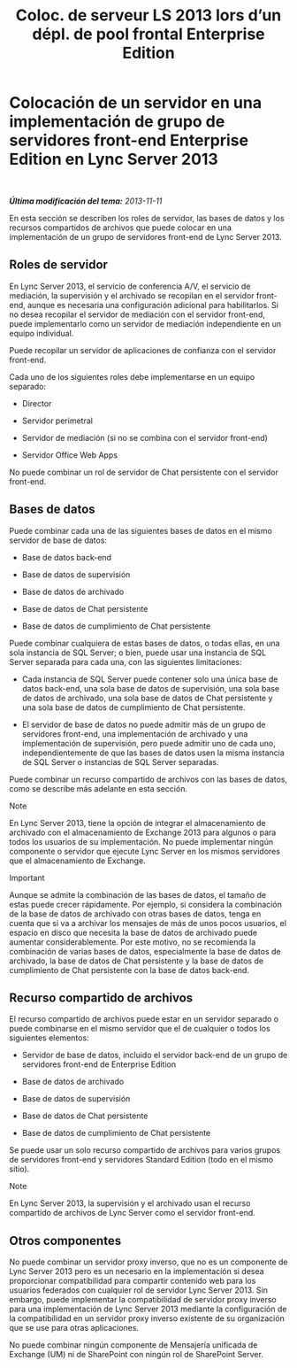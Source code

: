 ﻿---
title: "Coloc. de serveur LS 2013 lors d’un dépl. de pool frontal Enterprise Edition"
TOCTitle: Colocación de un servidor en una implementación de grupo de servidores front-end Enterprise Edition
ms:assetid: 0516b18d-14c0-4237-9279-0f92e341b1bd
ms:mtpsurl: https://technet.microsoft.com/es-es/library/Gg398102(v=OCS.15)
ms:contentKeyID: 48274289
ms.date: 01/07/2017
mtps_version: v=OCS.15
ms.translationtype: HT
---

# Colocación de un servidor en una implementación de grupo de servidores front-end Enterprise Edition en Lync Server 2013

 

_**Última modificación del tema:** 2013-11-11_

En esta sección se describen los roles de servidor, las bases de datos y los recursos compartidos de archivos que puede colocar en una implementación de un grupo de servidores front-end de Lync Server 2013.

## Roles de servidor

En Lync Server 2013, el servicio de conferencia A/V, el servicio de mediación, la supervisión y el archivado se recopilan en el servidor front-end, aunque es necesaria una configuración adicional para habilitarlos. Si no desea recopilar el servidor de mediación con el servidor front-end, puede implementarlo como un servidor de mediación independiente en un equipo individual.

Puede recopilar un servidor de aplicaciones de confianza con el servidor front-end.

Cada uno de los siguientes roles debe implementarse en un equipo separado:

  - Director

  - Servidor perimetral

  - Servidor de mediación (si no se combina con el servidor front-end)

  - Servidor Office Web Apps

No puede combinar un rol de servidor de Chat persistente con el servidor front-end.

## Bases de datos

Puede combinar cada una de las siguientes bases de datos en el mismo servidor de base de datos:

  - Base de datos back-end

  - Base de datos de supervisión

  - Base de datos de archivado

  - Base de datos de Chat persistente

  - Base de datos de cumplimiento de Chat persistente

Puede combinar cualquiera de estas bases de datos, o todas ellas, en una sola instancia de SQL Server; o bien, puede usar una instancia de SQL Server separada para cada una, con las siguientes limitaciones:

  - Cada instancia de SQL Server puede contener solo una única base de datos back-end, una sola base de datos de supervisión, una sola base de datos de archivado, una sola base de datos de Chat persistente y una sola base de datos de cumplimiento de Chat persistente.

  - El servidor de base de datos no puede admitir más de un grupo de servidores front-end, una implementación de archivado y una implementación de supervisión, pero puede admitir uno de cada uno, independientemente de que las bases de datos usen la misma instancia de SQL Server o instancias de SQL Server separadas.

Puede combinar un recurso compartido de archivos con las bases de datos, como se describe más adelante en esta sección.


> [!NOTE]
> En Lync Server 2013, tiene la opción de integrar el almacenamiento de archivado con el almacenamiento de Exchange 2013 para algunos o para todos los usuarios de su implementación. No puede implementar ningún componente o servidor que ejecute Lync Server en los mismos servidores que el almacenamiento de Exchange.



> [!IMPORTANT]  
> Aunque se admite la combinación de las bases de datos, el tamaño de estas puede crecer rápidamente. Por ejemplo, si considera la combinación de la base de datos de archivado con otras bases de datos, tenga en cuenta que si va a archivar los mensajes de más de unos pocos usuarios, el espacio en disco que necesita la base de datos de archivado puede aumentar considerablemente. Por este motivo, no se recomienda la combinación de varias bases de datos, especialmente la base de datos de archivado, la base de datos de Chat persistente y la base de datos de cumplimiento de Chat persistente con la base de datos back-end.



## Recurso compartido de archivos

El recurso compartido de archivos puede estar en un servidor separado o puede combinarse en el mismo servidor que el de cualquier o todos los siguientes elementos:

  - Servidor de base de datos, incluido el servidor back-end de un grupo de servidores front-end de Enterprise Edition

  - Base de datos de archivado

  - Base de datos de supervisión

  - Base de datos de Chat persistente

  - Base de datos de cumplimiento de Chat persistente

Se puede usar un solo recurso compartido de archivos para varios grupos de servidores front-end y servidores Standard Edition (todo en el mismo sitio).


> [!NOTE]
> En Lync Server 2013, la supervisión y el archivado usan el recurso compartido de archivos de Lync Server como el servidor front-end.



## Otros componentes

No puede combinar un servidor proxy inverso, que no es un componente de Lync Server 2013 pero es un necesario en la implementación si desea proporcionar compatibilidad para compartir contenido web para los usuarios federados con cualquier rol de servidor Lync Server 2013. Sin embargo, puede implementar la compatibilidad de servidor proxy inverso para una implementación de Lync Server 2013 mediante la configuración de la compatibilidad en un servidor proxy inverso existente de su organización que se use para otras aplicaciones.

No puede combinar ningún componente de Mensajería unificada de Exchange (UM) ni de SharePoint con ningún rol de SharePoint Server.


